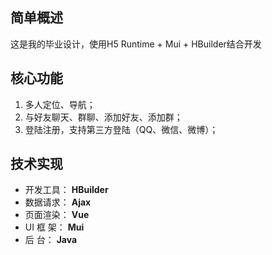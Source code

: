 ## 简单概述
这是我的毕业设计，使用H5 Runtime + Mui + HBuilder结合开发

## 核心功能
1. 多人定位、导航；
2. 与好友聊天、群聊、添加好友、添加群；
3. 登陆注册，支持第三方登陆（QQ、微信、微博）；

## 技术实现
- 开发工具： **HBuilder**
- 数据请求： **Ajax**
- 页面渲染： **Vue**
- UI 框 架： **Mui**
- 后    台： **Java**

